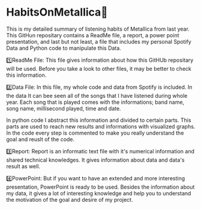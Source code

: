 # HabitsOnMetallica🤟
This is my detailed summary of listening habits of Metallica from last year. This GitHun repositary contains a ReadMe file, a report, a power point presentation, and last but not least, a file that includes my personal Spotify Data and Python code to manipulate this Data.

1️⃣ReadMe File:
  This file gives information about how this GitHUb repositary will be used. Before you take a look to other files, it may be better to check this information.

2️⃣Data File:
  In this file, my whole code and data from Spotify is included. In the data It can bee seen all of the songs that I have listened during whole year. Each song that is played comes with the informations; band name, song name, millisecond played, time and date.
  
  In python code I abstract this information and divided to certain parts. This parts are used to reach new results and informations with visualized graphs. In the code every step is commented to make you really understand the goal and reuslt of the code. 

3️⃣Report:
  Report is an informatic text file with it's numerical information and shared technical knowledges. It gives information about data and data's result as well. 

4️⃣PowerPoint:
  But if you want to have an extended and more interesting presentation, PowerPoint is ready to be used. Besides the information about my data, it gives a lot of interesting knowledge and help you to understand the motivation of the goal and desire of my project.



  
